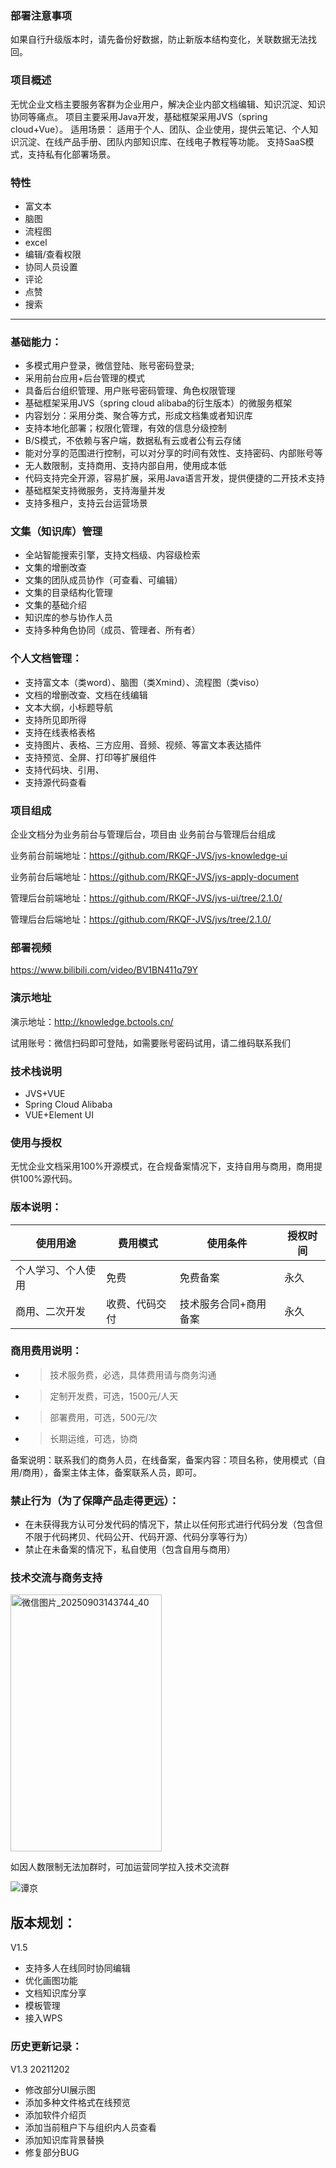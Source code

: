 


### 部署注意事项
如果自行升级版本时，请先备份好数据，防止新版本结构变化，关联数据无法找回。
### 项目概述
无忧企业文档主要服务客群为企业用户，解决企业内部文档编辑、知识沉淀、知识协同等痛点。
项目主要采用Java开发，基础框架采用JVS（spring cloud+Vue）。
适用场景：
适用于个人、团队、企业使用，提供云笔记、个人知识沉淀、在线产品手册、团队内部知识库、在线电子教程等功能。
支持SaaS模式，支持私有化部署场景。

### 特性

* 富文本
* 脑图
* 流程图
* excel
* 编辑/查看权限 
* 协同人员设置 
* 评论
* 点赞
* 搜索

***
### 基础能力：

- 多模式用户登录，微信登陆、账号密码登录;
- 采用前台应用+后台管理的模式
- 具备后台组织管理、用户账号密码管理、角色权限管理
- 基础框架采用JVS（spring cloud alibaba的衍生版本）的微服务框架
- 内容划分：采用分类、聚合等方式，形成文档集或者知识库
- 支持本地化部署；权限化管理，有效的信息分级控制
- B/S模式，不依赖与客户端，数据私有云或者公有云存储
- 能对分享的范围进行控制，可以对分享的时间有效性、支持密码、内部账号等
- 无人数限制，支持商用、支持内部自用，使用成本低
- 代码支持完全开源，容易扩展，采用Java语言开发，提供便捷的二开技术支持
- 基础框架支持微服务，支持海量并发
- 支持多租户，支持云台运营场景

### 文集（知识库）管理

- 全站智能搜索引擎，支持文档级、内容级检索
- 文集的增删改查
- 文集的团队成员协作（可查看、可编辑）
- 文集的目录结构化管理
- 文集的基础介绍
- 知识库的参与协作人员
- 支持多种角色协同（成员、管理者、所有者）

### 个人文档管理：

- 支持富文本（类word）、脑图（类Xmind）、流程图（类viso）
- 文档的增删改查、文档在线编辑
- 文本大纲，小标题导航
- 支持所见即所得
- 支持在线表格表格
- 支持图片、表格、三方应用、音频、视频、等富文本表达插件
- 支持预览、全屏、打印等扩展组件
- 支持代码块、引用、
- 支持源代码查看


### 项目组成
企业文档分为业务前台与管理后台，项目由 业务前台与管理后台组成

业务前台前端地址：https://github.com/RKQF-JVS/jvs-knowledge-ui

业务前台后端地址：https://github.com/RKQF-JVS/jvs-apply-document

管理后台前端地址：https://github.com/RKQF-JVS/jvs-ui/tree/2.1.0/

管理后台后端地址：https://github.com/RKQF-JVS/jvs/tree/2.1.0/

### 部署视频  
https://www.bilibili.com/video/BV1BN411q79Y  

### 演示地址
演示地址：http://knowledge.bctools.cn/

试用账号：微信扫码即可登陆，如需要账号密码试用，请二维码联系我们


### 技术栈说明
* JVS+VUE
* Spring Cloud Alibaba
* VUE+Element UI

### 使用与授权
无忧企业文档采用100%开源模式，在合规备案情况下，支持自用与商用，商用提供100%源代码。
### 版本说明：
使用用途|费用模式|使用条件|授权时间
-|-|-|-
个人学习、个人使用|免费|免费备案|永久
商用、二次开发|收费、代码交付|技术服务合同+商用备案|永久

### 商用费用说明：
- > 技术服务费，必选，具体费用请与商务沟通
- > 定制开发费，可选，1500元/人天
- > 部署费用，可选，500元/次
- > 长期运维，可选，协商


备案说明：联系我们的商务人员，在线备案，备案内容：项目名称，使用模式（自用/商用），备案主体主体，备案联系人员，即可。
### 禁止行为（为了保障产品走得更远）：
* 在未获得我方认可分发代码的情况下，禁止以任何形式进行代码分发（包含但不限于代码拷贝、代码公开、代码开源、代码分享等行为）
* 禁止在未备案的情况下，私自使用（包含自用与商用）



### 技术交流与商务支持
<img width="242" height="411" alt="微信图片_20250903143744_40" src="https://github.com/user-attachments/assets/c041c617-f303-40f8-9f44-51dc0e90d08a" />































如因人数限制无法加群时，可加运营同学拉入技术交流群

![谭京](https://github.com/user-attachments/assets/3863ac49-1a19-4f1c-999b-d6290f91f9ff)





## 版本规划：
V1.5

* 支持多人在线同时协同编辑
* 优化画图功能
* 文档知识库分享
* 模板管理
* 接入WPS

### 历史更新记录：
V1.3  20211202 

* 修改部分UI展示图
* 添加多种文件格式在线预览
* 添加软件介绍页
* 添加当前租户下与组织内人员查看
* 添加知识库背景替换
* 修复部分BUG
